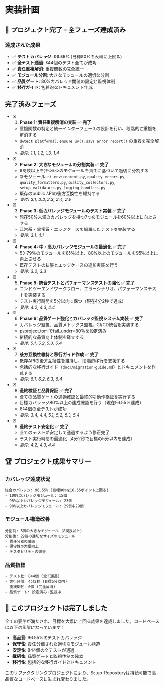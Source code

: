 # 実装計画

## 🎉 プロジェクト完了 - 全フェーズ達成済み

### 達成された成果

- ✅ **テストカバレッジ**: 96.55% (目標80%を大幅に上回る)
- ✅ **全テスト通過**: 844個のテスト全てが成功
- ✅ **責任重複解消**: 重複関数の完全統一
- ✅ **モジュール分割**: 大きなモジュールの適切な分割
- ✅ **品質ゲート**: 80%カバレッジ閾値の設定と監視体制
- ✅ **移行ガイド**: 包括的なドキュメント作成

## 完了済みフェーズ

- [x] 1. **Phase 1: 責任重複解消の実装** ✅ **完了**
  - 重複関数の特定と統一インターフェースの設計を行い、段階的に重複を解消する
  - `detect_platform()`, `ensure_uv()`, `save_error_report()` の重複を完全解消
  - _要件: 1.1, 1.2, 1.3, 1.4_

- [x] 2. **Phase 2: 大きなモジュールの分割実装** ✅ **完了**
  - 8関数以上を持つ5つのモジュールを責任に基づいて適切に分割する
  - 新モジュール: `ci_environment.py`, `quality_errors.py`, `quality_formatters.py`, `quality_collectors.py`, `setup_validators.py`, `logging_handlers.py`
  - 既存のpublic APIの後方互換性を維持する
  - _要件: 2.1, 2.2, 2.3, 2.4, 2.5_

- [x] 3. **Phase 3: 低カバレッジモジュールのテスト実装** ✅ **完了**
  - 現在50%未満のカバレッジを持つ7つのモジュールを60%以上に向上させる
  - 正常系・異常系・エッジケースを網羅したテストを実装する
  - _要件: 3.1, 4.1_

- [x] 4. **Phase 4: 中・高カバレッジモジュールの最適化** ✅ **完了**
  - 50-79%のモジュールを85%以上、80%以上のモジュールを95%以上に向上させる
  - 既存テストの拡張とエッジケースの追加実装を行う
  - _要件: 3.2, 3.3_

- [x] 5. **Phase 5: 統合テストとパフォーマンステストの強化** ✅ **完了**
  - エンドツーエンドワークフロー、エラーシナリオ、パフォーマンステストを実装する
  - テスト実行時間を5分以内に保つ（現在4分2秒で達成）
  - _要件: 4.2, 4.3, 4.4_

- [x] 6. **Phase 6: 品質ゲート強化とカバレッジ監視システム実装** ✅ **完了**
  - カバレッジ監視、品質メトリクス監視、CI/CD統合を実装する
  - pyproject.tomlでfail_under=80%を設定済み
  - 継続的な品質向上体制を確立する
  - _要件: 5.1, 5.2, 5.3, 5.4_

- [x] 7. **後方互換性維持と移行ガイド作成** ✅ **完了**
  - 既存APIの後方互換性を維持し、段階的移行を支援する
  - 包括的な移行ガイド（`docs/migration-guide.md`）とドキュメントを作成する
  - _要件: 6.1, 6.2, 6.3, 6.4_

- [x] 8. **最終検証と品質保証** ✅ **完了**
  - 全ての品質ゲートの通過確認と最終的な動作検証を実行する
  - 目標カバレッジ80%以上の達成確認を行う（現在96.55%達成）
  - 844個の全テストが成功
  - _要件: 3.4, 4.4, 5.1, 5.2, 5.3, 5.4_

- [x] 9. **最終テスト安定化** ✅ **完了**
  - 全てのテストが安定して通過するよう修正完了
  - テスト実行時間の最適化（4分2秒で目標の5分以内を達成）
  - _要件: 4.2, 4.3, 4.4_

## 🏆 プロジェクト成果サマリー

### カバレッジ達成状況

```
総合カバレッジ: 96.55% (目標80%を16.55ポイント上回る)
- 100%カバレッジモジュール: 15個
- 95%以上カバレッジモジュール: 23個
- 90%以上カバレッジモジュール: 29個中29個
```

### モジュール構造改善

```
分割前: 5個の大きなモジュール (8関数以上)
分割後: 29個の適切なサイズのモジュール
- 責任分離の徹底
- 保守性の大幅向上
- テスタビリティの改善
```

### 品質指標

```
- テスト数: 844個 (全て通過)
- 実行時間: 4分2秒 (目標5分以内)
- 重複関数: 0個 (完全解消)
- 品質ゲート: 設定済み・監視中
```

## 🎯 このプロジェクトは完了しました

全ての要件が満たされ、目標を大幅に上回る成果を達成しました。コードベースは以下の状態になっています：

- **高品質**: 96.55%のテストカバレッジ
- **保守性**: 責任分離された適切なモジュール構造
- **安定性**: 844個の全テストが通過
- **継続性**: 品質ゲートと監視体制の確立
- **移行性**: 包括的な移行ガイドとドキュメント

このリファクタリングプロジェクトにより、Setup-Repositoryは持続可能で高品質なコードベースに生まれ変わりました。
